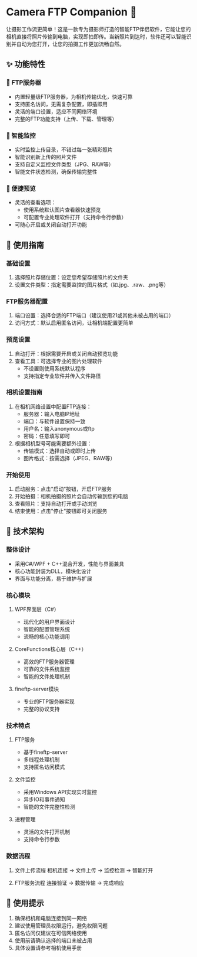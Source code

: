 # Camera FTP Companion 📸

让摄影工作流更简单！这是一款专为摄影师打造的智能FTP伴侣软件，它能让您的相机直接将照片传输到电脑，实现即拍即传。当新照片到达时，软件还可以智能识别并自动为您打开，让您的拍摄工作更加流畅自然。

## ✨ 功能特性

### 🚀 FTP服务器
- 内置轻量级FTP服务器，为相机传输优化，快速可靠
- 支持匿名访问，无需复杂配置，即插即用
- 灵活的端口设置，适应不同网络环境
- 完整的FTP功能支持（上传、下载、管理等）

### 👀 智能监控
- 实时监控上传目录，不错过每一张精彩照片
- 智能识别新上传的照片文件
- 支持自定义监控文件类型（JPG、RAW等）
- 智能文件状态检测，确保传输完整性

### 🎯 便捷预览
- 灵活的查看选项：
  - 使用系统默认图片查看器快速预览
  - 可配置专业处理软件打开（支持命令行参数）
- 可随心开启或关闭自动打开功能

## 📖 使用指南

### 基础设置
1. 选择照片存储位置：设定您希望存储照片的文件夹
2. 设置文件类型：指定需要监控的图片格式（如.jpg、.raw、.png等）

### FTP服务器配置
1. 端口设置：选择合适的FTP端口（建议使用21或其他未被占用的端口）
2. 访问方式：默认启用匿名访问，让相机端配置更简单

### 预览设置
1. 自动打开：根据需要开启或关闭自动预览功能
2. 查看工具：可选择专业的图片处理软件
   - 不设置则使用系统默认程序
   - 支持指定专业软件并传入文件路径

### 相机设置指南
1. 在相机网络设置中配置FTP连接：
   - 服务器：输入电脑IP地址
   - 端口：与软件设置保持一致
   - 用户名：输入anonymous或ftp
   - 密码：任意填写即可
2. 根据相机型号可能需要额外设置：
   - 传输模式：选择自动或即时上传
   - 图片格式：按需选择（JPEG、RAW等）

### 开始使用
1. 启动服务：点击"启动"按钮，开启FTP服务
2. 开始拍摄：相机拍摄的照片会自动传输到您的电脑
3. 查看照片：支持自动打开或手动浏览
4. 结束使用：点击"停止"按钮即可关闭服务

## 🔧 技术架构

### 整体设计
- 采用C#/WPF + C++混合开发，性能与界面兼具
- 核心功能封装为DLL，模块化设计
- 界面与功能分离，易于维护与扩展

### 核心模块
1. WPF界面层（C#）
   - 现代化的用户界面设计
   - 智能的配置管理系统
   - 流畅的核心功能调用

2. CoreFunctions核心层（C++）
   - 高效的FTP服务器管理
   - 可靠的文件系统监控
   - 智能的文件处理机制

3. fineftp-server模块
   - 专业的FTP服务器实现
   - 完整的协议支持

### 技术特点
1. FTP服务
   - 基于fineftp-server
   - 多线程处理机制
   - 支持匿名访问模式

2. 文件监控
   - 采用Windows API实现实时监控
   - 异步IO和事件通知
   - 智能的文件完整性检测

3. 进程管理
   - 灵活的文件打开机制
   - 支持命令行参数

### 数据流程
1. 文件上传流程
   相机连接 → 文件上传 → 监控检测 → 智能打开

2. FTP服务流程
   连接验证 → 数据传输 → 完成响应

## 📝 使用提示
1. 确保相机和电脑连接到同一网络
2. 建议使用管理员权限运行，避免权限问题
3. 匿名访问仅建议在可信网络使用
4. 使用前请确认选择的端口未被占用
5. 具体设置请参考相机使用手册